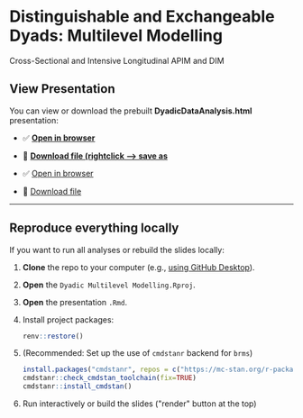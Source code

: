 # Distinguishable and Exchangeable Dyads: Multilevel Modelling
Cross-Sectional and Intensive Longitudinal APIM and DIM

## View Presentation

You can view or download the prebuilt **DyadicDataAnalysis.html** presentation:

- ✅ **[Open in browser](https://pascal-kueng.github.io/05DyadicDataAnalysis/DyadicDataAnalysis.html)**
- 💾 **[Download file (rightclick --> save as](https://github.com/Pascal-Kueng/05DyadicDataAnalysis/raw/main/DyadicDataAnalysis.html)**

- ✅ <a href="https://pascal-kueng.github.io/05DyadicDataAnalysis/DyadicDataAnalysis.html" target="_blank">Open in browser</a>
- 💾 <a href="https://github.com/Pascal-Kueng/05DyadicDataAnalysis/raw/main/DyadicDataAnalysis.html" download>Download file</a>


---


## Reproduce everything locally

If you want to run all analyses or rebuild the slides locally:

1. **Clone** the repo to your computer (e.g., [using GitHub Desktop](https://desktop.github.com/download/)).
2. **Open** the `Dyadic Multilevel Modelling.Rproj`.
3. **Open** the presentation `.Rmd`.
4. Install project packages:

   ```r
   renv::restore()
   ```
5. (Recommended: Set up the use of `cmdstanr` backend for `brms`)

   ```r
   install.packages("cmdstanr", repos = c("https://mc-stan.org/r-packages/", getOption("repos")))
   cmdstanr::check_cmdstan_toolchain(fix=TRUE)
   cmdstanr::install_cmdstan()
   ```
6. Run interactively or build the slides ("render" button at the top)

